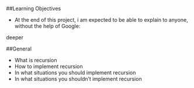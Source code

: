 ##Learning Objectives

- At the end of this project, i am expected to be able to explain to anyone, without the help of Google:

deeper

##General

- What is recursion
- How to implement recursion
- In what situations you should implement recursion
- In what situations you shouldn’t implement recursion